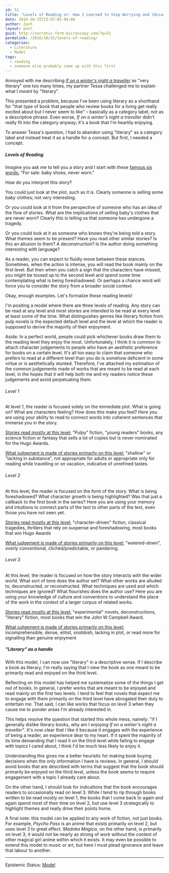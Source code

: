 ```yaml
---
id: 51
title: "Levels of Reading or: How I Learned to Stop Worrying and (Occasionally) Love Literary Fiction"
date: 2016-10-25T23:07:02-04:00
author: Zach
layout: post
guid: http://socratic-form-microscopy.com/?p=51
permalink: /2016/10/25/levels-of-reading/
categories:
  - Literature
  - Model
tags:
  - reading
  - someone else probably came up with this first
---
```


Annoyed with me describing <em><a href="http://www.abebooks.com/book-search/title/if-winters-night-traveler/author/italo-calvino/first-edition/">If on a winter's night a traveller</a></em> as "very literary" one too many times, my partner Tessa challenged me to explain what I <em>meant</em> by "literary".

This presented a problem, because I've been using literary as a shorthand for "that type of book that people who review books for a living get really excited about but I never seem to like" – basically as a category label, not as a descriptive phrase. Even worse, <em>If on a winter's night a traveller</em> didn't really fit into the category anyway; it's a book that I'm heartily enjoying.

To answer Tessa's question, I had to abandon using "literary" as a category label and instead treat it as a handle for a concept. But first, I needed a concept.

<h5><strong>Levels of Reading</strong></h5>
Imagine you ask me to tell you a story and I start with these <a href="https://en.wikipedia.org/wiki/For_sale:_baby_shoes,_never_worn">famous six words:</a> "For sale: baby shoes, never worn."

How do you interpret this story?

You could just look at the plot, such as it is. Clearly someone is selling some baby clothes; not very interesting.

Or you could look at it from the perspective of someone who has an idea of the flow of stories. What are the implications of selling baby's clothes that are never worn? Clearly this is telling us that someone has undergone a tragedy.

Or you could look at it as someone who knows they're being told a story. What themes seem to be present? Have you read other similar stories? Is this an allusion to them? A deconstruction? Is the author doing something interesting with language?

As a reader, you can expect to fluidly move between these stances. Sometimes, when the action is intense, you will read the book mainly on the first level. But then when you catch a sign that the characters have missed, you might be tossed up to the second level and spend some time contemplating what is being foreshadowed. Or perhaps a chance word will force you to consider the story from a broader social context.

Okay, enough examples. Let's formalize these reading levels!

I'm positing a model where there are three levels of reading. Any story can be read at any level and most stories are intended to be read at every level at least some of the time. What distinguishes genres like literary fiction from pulp novels is the expected default level and the level at which the reader is supposed to derive the majority of their enjoyment.

Aside: In a perfect world, people could pick whichever books draw them to the reading level they enjoy the most. Unfortunately, I think it is common to attach character judgements to people who have an aesthetic preference for books on a certain level. It's all too easy to claim that someone who prefers to read at a different level than you do is somehow deficient in some virtue or is aesthetically stunted. Therefore, I've attached my estimation of the common judgements made of works that are meant to be read at each level, in the hopes that it will help both me and my readers notice these judgements and avoid perpetuating them.

<h6><em>Level 1</em></h6>
At level 1, the reader is focused solely on the immediate plot. What is going on? What are characters feeling? How does this make you feel? Here you are using your ability to read to connect words into coherent sentences that immerse you in the story.

<u>Stories read mostly at this level:</u> "Pulpy" fiction, "young readers" books, any science fiction or fantasy that sells a lot of copies but is never nominated for the Hugo Awards.

<u>What judgement is made of stories primarily on this level:</u> "shallow" or "lacking in substance", not appropriate for adults or appropriate only for reading while travelling or on vacation, indicative of unrefined tastes.

<h6><em>Level 2</em></h6>
At this level, the reader is focused on the form of the story. What is being foreshadowed? What character growth is being highlighted? Was that just a callback to the first book in the series? Here you are using your memory and intuitions to connect parts of the text to other parts of the text, even those you have not seen yet.

<u>Stories read mostly at this level:</u> "character-driven" fiction, classical tragedies, thrillers that rely on suspense and foreshadowing, most books that win Hugo Awards

<u>What judgement is made of stories primarily on this level:</u> "watered-down", overly conventional, clichéd/predictable, or pandering.

<h6><em>Level 3</em></h6>
At this level, the reader is focused on how the story interacts with the wider world. What sort of tone does the author set? What other works are alluded to, deconstructed, or reconstructed. What techniques are used and which techniques are ignored? What flourishes does the author use? Here you are using your knowledge of culture and conventions to understand the place of the work in the context of a larger corpus of related works.

<u>Stories read mostly at this level:</u> "experimental" novels, deconstructions, "literary" fiction, most books that win the John W Campbell Award.

<u>What judgement is made of stories primarily on this level:</u> incomprehensible, dense, elitist, snobbish, lacking in plot, or read more for signalling than genuine enjoyment

<h5><strong>"Literary" as a handle</strong></h5>
With this model, I can now use "literary" in a descriptive sense. If I describe a book as literary, I'm really saying that I view the book as one meant to be primarily read and enjoyed on the third level.

Reflecting on this model has helped me systematize some of the things I get out of books. In general, I prefer works that are meant to be enjoyed and read mainly on the first two levels. I tend to feel that novels that expect me to engage with them primarily on the third level have abrogated their duty to entertain me. That said, I can like works that focus on level 3 when they cause me to ponder areas I'm already interested in.

This helps resolve the question that started this whole mess, namely: "if I generally dislike literary books, why am I enjoying <em>If on a winter's night a traveller"</em>. It's now clear that I like it because it engages with the experience of being a reader, an experience dear to my heart. If it spent the majority of its time demanding that I read it on the third level while failing to engage with topics I cared about, I think I'd be much less likely to enjoy it.

Understanding this gives me a better heuristic for making book buying decisions when the only information I have is reviews. In general, I should avoid books that are described with terms that suggest that the book should primarily be enjoyed on the third level, unless the book seems to require engagement with a topic I already care about.

On the other hand, I should look for indications that the book encourages readers to occasionally read on level 3. While I tend to rip through books written to be read mostly on level 1, the books that I come back to again and again spend most of their time on level 2, but use level 3 strategically to highlight themes and really drive their points home.

A final note: this model can be applied to any work of fiction, not just books. For example, <em>Psycho Pass</em> is an anime that exists primarily on level 2, but uses level 3 to great effect. <em>Madoka Magica</em>, on the other hand, is primarily on level 3; it would not be nearly as strong of work without the context of other magical girl anime within which it exists. It may even be possible to extend this model to music or art, but here I must plead ignorance and leave that labour to another.

<hr class="post-end" />
<p class="epistemic-status">Epistemic Status: <a href="{{ site.baseurl }}/about-me/">Model</a></p>
